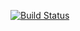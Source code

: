 [![Build Status](https://travis-ci.org/vuo/conan-graphviz.svg?branch=master)](https://travis-ci.org/vuo/conan-graphviz)

